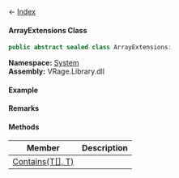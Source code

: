 ← [Index](Api-Index)

#### ArrayExtensions Class

```csharp
public abstract sealed class ArrayExtensions: 
```

**Namespace:** [System](System)  
**Assembly:** VRage.Library.dll

#### Example

#### Remarks

#### Methods

|Member|Description|
|---|---|
|[Contains(T[], T)](System.ArrayExtensions.Contains)||


